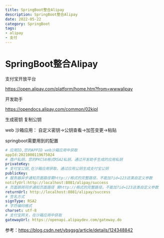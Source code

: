 ```yaml
---
title: SpringBoot整合Alipay
description: SpringBoot整合Alipay
date: 2022-05-22
category: SpringBoot
tags:
- alipay
- 支付
---
```


# SpringBoot整合Alipay

支付宝开放平台

https://open.alipay.com/platform/home.htm?from=wwwalipay

开发助手

https://opendocs.alipay.com/common/02kipl

生成密钥 复制公钥



web 沙箱应用： 自定义密钥->公钥查看->加签变更->粘贴



springboot需要用到的配置

```yaml
# 应用ID,您的APPID web沙箱应用中获取
appId:2021000119675024
# 商户私钥，您的PKCS8格式RSA2私钥，通过开发助手生成的应用私钥
privateKey:
# 支付宝公钥,在沙箱应用获取，通过应用公钥生成支付宝公钥
publicKey:
# 服务器异步通知页面路径需http://格式的完整路径，不能加?id=123这类自定义参数
notifyUrl:http://localhost:8081/alipay/success
# 页面跳转同步通知页面路径 需http://格式的完整路径，不能加?id=123这类自定义参数
returnUrl: http://localhost:8081/alipay/success
# 签名方式
signType: RSA2
# 字符编码格式
charset: utf-8
# 支付宝网关，在沙箱应用中获取
gatewayUrl: https://openapi.alipaydev.com/gateway.do
```



参考：https://blog.csdn.net/ybsgsg/article/details/124348842
